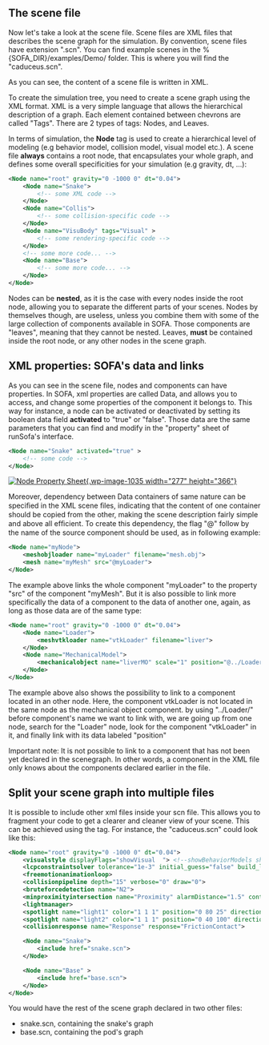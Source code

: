 The scene file
--------------

Now let's take a look at the scene file. Scene files are XML files that
describes the scene graph for the simulation. By convention, scene files
have extension ".scn". You can find example scenes in the
%{SOFA\_DIR}/examples/Demo/ folder. This is where you will find the
"caduceus.scn".

As you can see, the content of a scene file is written in XML.

To create the simulation tree, you need to create a scene graph using
the XML format. XML is a very simple language that allows the
hierarchical description of a graph. Each element contained between
chevrons are called "Tags". There are 2 types of tags: Nodes, and
Leaves.

In terms of simulation, the **Node** tag is used to create a
hierarchical level of modeling (e.g behavior model, collision model,
visual model etc.). A scene file **always** contains a root node, that
encapsulates your whole graph, and defines some overall specificities
for your simulation (e.g gravity, dt, ...):

```xml
<Node name="root" gravity="0 -1000 0" dt="0.04">
    <Node name="Snake">
        <!-- some XML code -->
    </Node>
    <Node name="Collis">
        <!-- some collision-specific code -->
    </Node>
    <Node name="VisuBody" tags="Visual" >
        <!-- some rendering-specific code -->
    </Node>
    <!-- some more code... -->
    <Node name="Base">
        <!-- some more code... -->
    </Node>
</Node>
```

Nodes can be **nested**, as it is the case with every nodes inside the
root node, allowing you to separate the different parts of your scenes.
Nodes by themselves though, are useless, unless you combine them with
some of the large collection of components available in SOFA. Those
components are "leaves", meaning that they cannot be nested. Leaves,
**must** be contained inside the root node, or any other nodes in the
scene graph.

XML properties: SOFA's data and links
-------------------------------------

As you can see in the scene file, nodes and components can have
properties. In SOFA, xml properties are called Data, and allows you to
access, and change some properties of the component it belongs to. This
way for instance, a node can be activated or deactivated by setting its
boolean data field **activated** to "true" or "false". Those data are
the same parameters that you can find and modify in the "property" sheet
of runSofa's interface.

```xml
<Node name="Snake" activated="true" >
    <!-- some code -->
</Node>
```

[![Node Property
Sheet](https://www.sofa-framework.org/wp-content/uploads/2014/11/Screenshot-from-2014-11-26-1716591.png){.wp-image-1035
width="277"
height="366"}](https://www.sofa-framework.org/wp-content/uploads/2014/11/Screenshot-from-2014-11-26-1716591.png)

Moreover, dependency between Data containers of same nature can be
speciﬁed in the XML scene ﬁles, indicating that the content of one
container should be copied from the other, making the scene description
fairly simple and above all efﬁcient. To create this dependency, the
flag "@" follow by the name of the source component should be used, as
in following example:

```xml
<Node name="myNode">
    <meshobjloader name="myLoader" filename="mesh.obj">
    <mesh name="myMesh" src="@myLoader">
</Node>
```

The example above links the whole component "myLoader" to the property
"src" of the component "myMesh". But it is also possible to link more
specifically the data of a component to the data of another one, again,
as long as those data are of the same type:

```xml
<Node name="root" gravity="0 -1000 0" dt="0.04">
    <Node name="Loader">
        <meshvtkloader name="vtkLoader" filename="liver">
    </Node>
    <Node name="MechanicalModel">
        <mechanicalobject name="liverMO" scale="1" position="@../Loader/vtkLoader.position">
    </Node>
</Node>
```

The example above also shows the possibility to link to a component
located in an other node. Here, the component vtkLoader is not located
in the same node as the mechanical object component. by using
"../Loader/" before component's name we want to link with, we are going
up from one node, search for the "Loader" node, look for the component
"vtkLoader" in it, and finally link with its data labeled "position"

Important note: It is not possible to link to a component that has not
been yet declared in the scenegraph. In other words, a component in the
XML file only knows about the components declared earlier in the file.

Split your scene graph into multiple files
------------------------------------------

It is possible to include other xml files inside your scn file. This
allows you to fragment your code to get a clearer and cleaner view of
your scene. This can be achieved using the tag. For instance, the
"caduceus.scn" could look like this:

```xml
<Node name="root" gravity="0 -1000 0" dt="0.04">
    <visualstyle displayFlags="showVisual  "> <!--showBehaviorModels showCollisionModels-->
    <lcpconstraintsolver tolerance="1e-3" initial_guess="false" build_lcp="false"  printLog="0" mu="0.2">
    <freemotionanimationloop>
    <collisionpipeline depth="15" verbose="0" draw="0">
    <bruteforcedetection name="N2">
    <minproximityintersection name="Proximity" alarmDistance="1.5" contactDistance="1">
    <lightmanager>
    <spotlight name="light1" color="1 1 1" position="0 80 25" direction="0 -1 -0.8" cutoff="30" exponent="1">
    <spotlight name="light2" color="1 1 1" position="0 40 100" direction="0 0 -1" cutoff="30" exponent="1">
    <collisionresponse name="Response" response="FrictionContact">

    <Node name="Snake">
        <include href="snake.scn">
    </Node>

    <Node name="Base" >
        <include href="base.scn">
    </Node>
</Node>
```

You would have the rest of the scene graph declared in two other files:

-   snake.scn, containing the snake's graph
-   base.scn, containing the pod's graph

